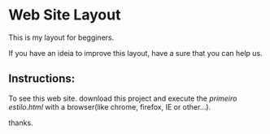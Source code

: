 Web Site Layout
==========================

This is my layout for begginers.

If you have an ideia to improve this layout, 
have a sure that you can help us. 


Instructions:
-------------------
To see this web site.
download this project and execute the *primeiro estilo.html* with a browser(like chrome, firefox, IE or other...).


thanks.
